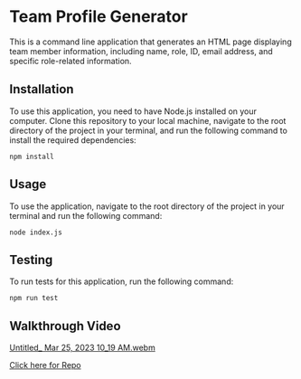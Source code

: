 # Team Profile Generator
This is a command line application that generates an HTML page displaying team member information, including name, role, ID, email address, and specific role-related information.

## Installation
To use this application, you need to have Node.js installed on your computer. Clone this repository to your local machine, navigate to the root directory of the project in your terminal, and run the following command to install the required dependencies:
```
npm install
```
## Usage
To use the application, navigate to the root directory of the project in your terminal and run the following command:

```
node index.js
```
## Testing
To run tests for this application, run the following command:
``` 
npm run test
```

## Walkthrough Video

[Untitled_ Mar 25, 2023 10_19 AM.webm](https://user-images.githubusercontent.com/112821785/227723015-5f706451-4f99-4a08-80f7-cec10c910eb6.webm)


[Click here for Repo](https://github.com/Ale-Miret/Team-Profile-Generator)